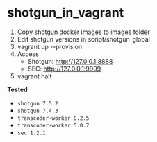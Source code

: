 # shotgun_in_vagrant

1. Copy shotgun docker images to images folder
2. Edit shotgun versions in script/shotgun_global
3. vagrant up --provision
4. Access 
   - Shotgun: http://127.0.0.1:8888    
   - SEC: http://127.0.0.1:9999
5. vagrant halt

**Tested**

- `shotgun 7.5.2`
- `shotgun 7.4.3`
- `transcoder-worker 8.2.5`
- `transcoder-worker 5.0.7`
- `sec 1.2.1`
